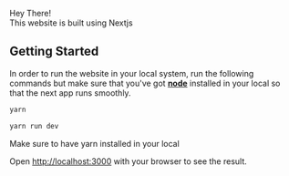 Hey There! <br>
This website is built using Nextjs

## Getting Started

In order to run the website in your local system, run the following commands but make sure that you've got <b><ins>node</ins></b> installed in your local so that the next app runs smoothly.

```bash
yarn
```

```bash
yarn run dev
```
Make sure to have yarn installed in your local

Open [http://localhost:3000](http://localhost:3000) with your browser to see the result.
